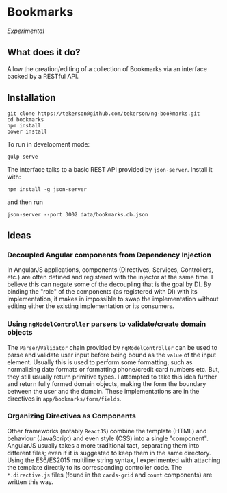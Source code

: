 # Bookmarks

*Experimental*

## What does it do?

Allow the creation/editing of a collection of Bookmarks via an interface backed by a RESTful API.

## Installation

```shell
git clone https://tekerson@github.com/tekerson/ng-bookmarks.git
cd bookmarks
npm install
bower install
```

To run in development mode:
```shell
gulp serve
```

The interface talks to a basic REST API provided by `json-server`.
Install it with:
```shell
npm install -g json-server
```
and then run
```shell
json-server --port 3002 data/bookmarks.db.json
```

## Ideas

### Decoupled Angular components from Dependency Injection

In AngularJS applications, components (Directives, Services, Controllers, etc.) are often defined and registered with the injector at the same time. I believe this can negate some of the decoupling that is the goal by DI. By binding the "role" of the components (as registered with DI) with its implementation, it makes in impossible to swap the implementation without editing either the existing implementation or its consumers.

### Using `ngModelController` parsers to validate/create domain objects

The `Parser`/`Validator` chain provided by `ngModelController` can be used to parse and validate user input before being bound as the `value` of the input element. Usually this is used to perform some formatting, such as normalizing date formats or formatting phone/credit card numbers etc. But, they still usually return primitive types.
I attempted to take this idea further and return fully formed domain objects, making the form the boundary between the user and the domain. These implementations are in the directives in `app/bookmarks/form/fields`.

### Organizing Directives as Components

Other frameworks (notably `ReactJS`) combine the template (HTML) and behaviour (JavaScript) and even style (CSS) into a single "component". AngularJS usually takes a more traditional tact, separating them into different files; even if it is suggested to keep them in the same directory.
Using the ES6/ES2015 multiline string syntax, I experimented with attaching the template directly to its corresponding controller code. The `*.directive.js` files (found in the `cards-grid` and `count` components) are written this way.

